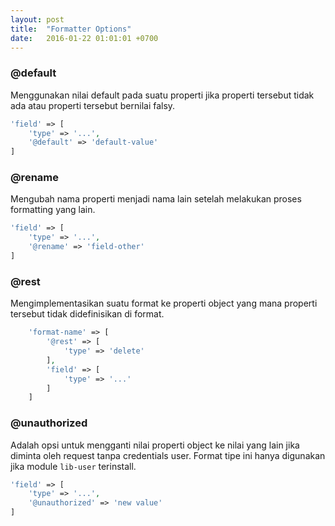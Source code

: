 ```yaml
---
layout: post
title:  "Formatter Options"
date:   2016-01-22 01:01:01 +0700
---
```


### @default

Menggunakan nilai default pada suatu properti jika properti tersebut tidak ada
atau properti tersebut bernilai falsy.

```php
'field' => [
    'type' => '...',
    '@default' => 'default-value'
]
```

### @rename

Mengubah nama properti menjadi nama lain setelah melakukan proses formatting yang lain.

```php
'field' => [
    'type' => '...',
    '@rename' => 'field-other'
]
```

### @rest

Mengimplementasikan suatu format ke properti object yang mana properti tersebut tidak
didefinisikan di format.

```php
    'format-name' => [
        '@rest' => [
            'type' => 'delete'
        ],
        'field' => [
            'type' => '...'
        ]
    ]
```

### @unauthorized

Adalah opsi untuk mengganti nilai properti object ke nilai yang lain jika diminta
oleh request tanpa credentials user. Format tipe ini hanya digunakan jika module
`lib-user` terinstall.

```php
'field' => [
    'type' => '...',
    '@unauthorized' => 'new value'
]
```
